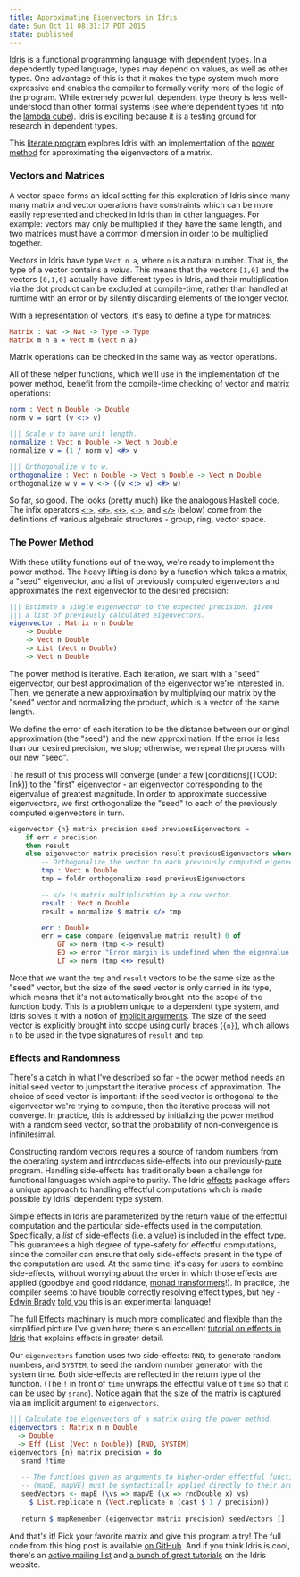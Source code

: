 ```yaml
---
title: Approximating Eigenvectors in Idris
date: Sun Oct 11 08:31:17 PDT 2015  
state: published
---
```




[Idris](http://www.idris-lang.org/) is a functional programming language with [dependent types](http://en.wikipedia.org/wiki/Dependent_type). In a dependently typed language, types may depend on values, as well as other types. One advantage of this is that it makes the type system much more expressive and enables the compiler to formally verify more of the logic of the program. While extremely powerful, dependent type theory is less well-understood than other formal systems (see where dependent types fit into the [lambda cube](https://en.wikipedia.org/wiki/Lambda_cube)). Idris is exciting because it is a testing ground for research in dependent types.

This [literate program](https://en.wikipedia.org/wiki/Literate_programming) explores Idris with an implementation of the [power method](https://en.wikipedia.org/wiki/Power_iteration) for approximating the eigenvectors of a matrix.

### Vectors and Matrices

A vector space forms an ideal setting for this exploration of Idris since many many matrix and vector operations have constraints which can be more easily represented and checked in Idris than in other languages. For example: vectors may only be multiplied if they have the same length, and two matrices must have a common dimension in order to be multiplied together.

Vectors in Idris have type `Vect n a`, where `n` is a natural number. That is, the type of a vector contains a *value*. This means that the vectors `[1,0]` and the vectors `[0,1,0]` actually have different types in Idris, and their multiplication via the dot product can be excluded at compile-time, rather than handled at runtime with an error or by silently discarding elements of the longer vector.

With a representation of vectors, it's easy to define a type for matrices:

```idris
Matrix : Nat -> Nat -> Type -> Type
Matrix m n a = Vect m (Vect n a)
```
Matrix operations can be checked in the same way as vector operations.

All of these helper functions, which we'll use in the implementation of the power method, benefit from the compile-time checking of vector and matrix operations: 

```idris
norm : Vect n Double -> Double
norm v = sqrt (v <:> v)

||| Scale v to have unit length.
normalize : Vect n Double -> Vect n Double
normalize v = (1 / norm v) <#> v

||| Orthogonalize v to w.
orthogonalize : Vect n Double -> Vect n Double -> Vect n Double
orthogonalize w v = v <-> ((v <:> w) <#> w)
```


[dotProduct]: https://github.com/idris-lang/Idris-dev/blob/ccf6c405fb99faeb2677101f0a8e766dc2bc8969/libs/contrib/Data/Matrix/Algebraic.idr#L58

[scalarProduct]: https://github.com/idris-lang/Idris-dev/blob/ccf6c405fb99faeb2677101f0a8e766dc2bc8969/libs/contrib/Control/Algebra/VectorSpace.idr#L21

[vectorAddition]: https://github.com/idris-lang/Idris-dev/blob/ccf6c405fb99faeb2677101f0a8e766dc2bc8969/libs/prelude/Prelude/Algebra.idr#L18

[vectorSubtraction]: https://github.com/idris-lang/Idris-dev/blob/ccf6c405fb99faeb2677101f0a8e766dc2bc8969/libs/contrib/Control/Algebra.idr#L21

[matrixRowVectorProduct]: https://github.com/idris-lang/Idris-dev/blob/master/libs/contrib/Data/Matrix/Algebraic.idr#L78 

So far, so good. The looks (pretty much) like the analogous Haskell code. The infix operators [`<:>`](dotProduct), [`<#>`](scalarProduct), [`<+>`](vectorAddition), [`<->`](vectorSubtraction), and [`</>`](matrixRowVectorProduct) (below) come from the definitions of various algebraic structures - group, ring, vector space. 

### The Power Method

With these utility functions out of the way, we're ready to implement the power method. The heavy lifting is done by a function which takes a matrix, a "seed" eigenvector, and a list of previously computed eigenvectors and approximates the next eigenvector to the desired precision:

```idris
||| Estimate a single eigenvector to the expected precision, given
||| a list of previously calculated eigenvectors.
eigenvector : Matrix n n Double
	-> Double
	-> Vect n Double
	-> List (Vect n Double)
	-> Vect n Double
```

The power method is iterative. Each iteration, we start with a "seed" eigenvector, our best approximation of the eigenvector we're interested in. Then, we generate a new approximation by multiplying our matrix by the "seed" vector and normalizing the product, which is a vector of the same length.

We define the error of each iteration to be the distance between our original approximation (the "seed") and the new approximation. If the error is less than our desired precision, we stop; otherwise, we repeat the process with our new "seed".

The result of this process will converge (under a few [conditions](TOOD: link)) to the "first" eigenvector - an eigenvector corresponding to the eigenvalue of greatest magnitude. In order to approximate successive eigenvectors, we first orthogonalize the "seed" to each of the previously computed eigenvectors in turn.

```idris
eigenvector {n} matrix precision seed previousEigenvectors = 
	if err < precision
	then result
	else eigenvector matrix precision result previousEigenvectors where
		-- Orthogonalize the vector to each previously computed eigenvector.
		tmp : Vect n Double
		tmp = foldr orthogonalize seed previousEigenvectors

		-- </> is matrix multiplication by a row vector.
		result : Vect n Double
		result = normalize $ matrix </> tmp

		err : Double
		err = case compare (eigenvalue matrix result) 0 of
			GT => norm (tmp <-> result)
			EQ => error "Error margin is undefined when the eigenvalue is 0."
			LT => norm (tmp <+> result)
```

Note that we want the `tmp` and `result` vectors to be the same size as the "seed" vector, but the size of the seed vector is only carried in its type, which means that it's not automatically brought into the scope of the function body.  This is a problem unique to a dependent type system, and Idris solves it with a notion of [implicit arguments](http://idris.readthedocs.org/en/latest/tutorial/typesfuns.html?highlight=implicit#implicit-arguments). The size of the seed vector is explicitly brought into scope using curly braces (`{n}`), which allows `n` to be used in the type signatures of `result` and `tmp`.

### Effects and Randomness


There's a catch in what I've described so far - the power method needs an initial seed vector to jumpstart the iterative process of approximation. The choice of seed vector is important: if the seed vector is orthogonal to the eigenvector we're trying to compute, then the iterative process will not converge. In practice, this is addressed by initializing the power method with a random seed vector, so that the probability of non-convergence is infinitesimal. 

Constructing random vectors requires a source of random numbers from the operating system and introduces side-effects into our previously-[pure](https://en.wikipedia.org/wiki/Pure_function) program. Handling side-effects has traditionally been a challenge for functional languages which aspire to purity. The Idris [effects](https://eb.host.cs.st-andrews.ac.uk/drafts/effects.pdf) package offers a unique approach to handling effectful computations which is made possible by Idris' dependent type system.

Simple effects in Idris are parameterized by the return value of the effectful computation and the particular side-effects used in the computation. Specifically, a *list* of side-effects (i.e. a value) is included in the effect type. This guarantees a high degree of type-safety for effectful computations, since the compiler can ensure that only side-effects present in the type of the computation are used. At the same time, it's easy for users to combine side-effects, without worrying about the order in which those effects are applied  (goodbye and good riddance, [monad transformers](http://book.realworldhaskell.org/read/monad-transformers.html)!). In practice, the compiler seems to have trouble correctly resolving effect types, but hey - [Edwin Brady](https://edwinb.wordpress.com/) [told you](https://github.com/idris-lang/Idris-dev/issues) this is an experimental language!

The full Effects machinary is much more complicated and flexible than the simplified picture I've given here; there's an excellent [tutorial on effects in Idris](http://docs.idris-lang.org/en/latest/effects/index.html) that explains effects in greater detail.


Our `eigenvectors` function uses two side-effects: `RND`, to generate random numbers, and `SYSTEM`, to seed the random number generator with the system time. Both side-effects are reflected in the return type of the function. (The `!` in front of `time` unwraps the effectful value of `time` so that it can be used by `srand`). Notice again that the size of the matrix is captured via an implicit argument to `eigenvectors`.

```idris
||| Calculate the eigenvectors of a matrix using the power method.
eigenvectors : Matrix n n Double 
  -> Double 
  -> Eff (List (Vect n Double)) [RND, SYSTEM]
eigenvectors {n} matrix precision = do
   srand !time
  
   -- The functions given as arguments to higher-order effectful functions
   -- (mapE, mapVE) must be syntactically applied directly to their arguments.
   seedVectors <- mapE (\vs => mapVE (\x => rndDouble x) vs)
     $ List.replicate n (Vect.replicate n (cast $ 1 / precision))
  
   return $ mapRemember (eigenvector matrix precision) seedVectors []
```

And that's it! Pick your favorite matrix and give this program a try! The full code from this blog post is available [on GitHub](https://gist.github.com/justinmanley/f2e169feb32e06e06c2f). And if you think Idris is cool, there's an [active mailing list](https://groups.google.com/forum/#!forum/idris-lang) and [a bunch of great tutorials](http://docs.idris-lang.org/en/latest/tutorial/index.html) on the Idris website.

